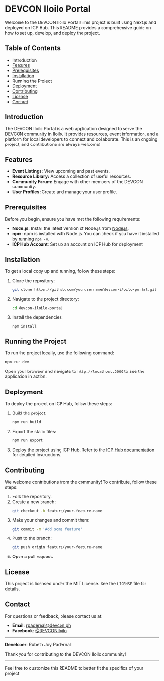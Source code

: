 # DEVCON Iloilo Portal

Welcome to the DEVCON Iloilo Portal! This project is built using Next.js and deployed on ICP Hub. This README provides a comprehensive guide on how to set up, develop, and deploy the project.

## Table of Contents

- [Introduction](#introduction)
- [Features](#features)
- [Prerequisites](#prerequisites)
- [Installation](#installation)
- [Running the Project](#running-the-project)
- [Deployment](#deployment)
- [Contributing](#contributing)
- [License](#license)
- [Contact](#contact)

## Introduction

The DEVCON Iloilo Portal is a web application designed to serve the DEVCON community in Iloilo. It provides resources, event information, and a platform for local developers to connect and collaborate. This is an ongoing project, and contributions are always welcome!

## Features

- **Event Listings:** View upcoming and past events.
- **Resource Library:** Access a collection of useful resources.
- **Community Forum:** Engage with other members of the DEVCON community.
- **User Profiles:** Create and manage your user profile.

## Prerequisites

Before you begin, ensure you have met the following requirements:

- **Node.js**: Install the latest version of Node.js from [Node.js](https://nodejs.org/).
- **npm**: npm is installed with Node.js. You can check if you have it installed by running `npm -v`.
- **ICP Hub Account**: Set up an account on ICP Hub for deployment.

## Installation

To get a local copy up and running, follow these steps:

1. Clone the repository:

   ```bash
   git clone https://github.com/yourusername/devcon-iloilo-portal.git
   ```

2. Navigate to the project directory:

   ```bash
   cd devcon-iloilo-portal
   ```

3. Install the dependencies:
   ```bash
   npm install
   ```

## Running the Project

To run the project locally, use the following command:

```bash
npm run dev
```

Open your browser and navigate to `http://localhost:3000` to see the application in action.

## Deployment

To deploy the project on ICP Hub, follow these steps:

1. Build the project:

   ```bash
   npm run build
   ```

2. Export the static files:

   ```bash
   npm run export
   ```

3. Deploy the project using ICP Hub. Refer to the [ICP Hub documentation](https://docs.icp-hub.com/) for detailed instructions.

## Contributing

We welcome contributions from the community! To contribute, follow these steps:

1. Fork the repository.
2. Create a new branch:
   ```bash
   git checkout -b feature/your-feature-name
   ```
3. Make your changes and commit them:
   ```bash
   git commit -m 'Add some feature'
   ```
4. Push to the branch:
   ```bash
   git push origin feature/your-feature-name
   ```
5. Open a pull request.

## License

This project is licensed under the MIT License. See the `LICENSE` file for details.

## Contact

For questions or feedback, please contact us at:

- **Email**: rpadernal@devcon.ph
- **Facebook**: [@DEVCONIloilo](https://facebook.com/DEVCONIloilo)

---

**Developer**: Rubeth Joy Padernal

Thank you for contributing to the DEVCON Iloilo community!

---

Feel free to customize this README to better fit the specifics of your project.
